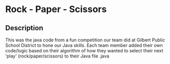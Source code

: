# Rock - Paper - Scissors

## Description
This was the java code from a fun competition our team did at Gilbert Public School District to hone our Java skills.  Each team member added their own code/logic based on their algorithm of how they wanted to select their next 'play' (rock/paper/scissors) to their Java file <player-name>.java



